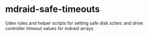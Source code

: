 # mdraid-safe-timeouts
Udev rules and helper scripts for setting safe disk scterc and drive controller timeout values for mdraid arrays
